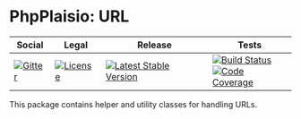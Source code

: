 # PhpPlaisio: URL

<table>
<thead>
<tr>
<th>Social</th>
<th>Legal</th>
<th>Release</th>
<th>Tests</th>
</tr>
</thead>
<tbody>
<tr>
<td>
<a href="https://gitter.im/PhpPlaisio/PhpPlaisio"><img src="https://badges.gitter.im/PhpPlaisio/PhpPlaisio.svg" alt="Gitter"/></a>
</td>
<td>
<a href="https://packagist.org/packages/plaisio/helper-url"><img src="https://poser.pugx.org/plaisio/helper-url/license" alt="License"/></a>
</td>
<td>
<a href="https://packagist.org/packages/plaisio/helper-url"><img src="https://poser.pugx.org/plaisio/helper-url/v/stable" alt="Latest Stable Version"/></a>
</td>
<td>
<a href="https://github.com/PhpPlaisio/helper-url/actions/workflows/unit.yml"><img src="https://github.com/PhpPlaisio/helper-url/actions/workflows/unit.yml/badge.svg" alt="Build Status"/></a><br/>
<a href="https://codecov.io/gh/PhpPlaisio/helper-url"><img src="https://codecov.io/gh/PhpPlaisio/helper-url/branch/master/graph/badge.svg" alt="Code Coverage"/></a>
</td>
</tr>
</tbody>
</table>

This package contains helper and utility classes for handling URLs. 
